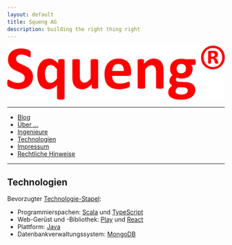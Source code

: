 ```yaml
---
layout: default
title: Squeng AG
description: building the right thing right
---
```


![Squeng AG's logo](SquengL.png)

---

- [Blog](https://io.squeng.com/)
- [Über …](index.md)
- [Ingenieure](ingenieure.md)
- [Technologien](technologien.md)
- [Impressum](impressum.md)
- [Rechtliche Hinweise](rechtliche_hinweise.md)

---

## Technologien

Bevorzugter [Technologie-Stapel](https://stackshare.io/):

- Programmierspachen: [Scala](https://www.scala-lang.org/) und [TypeScript](https://www.typescriptlang.org/)
- Web-Gerüst und -Bibliothek: [Play](https://www.playframework.com/) und [React](https://reactjs.org/)
- Plattform: [Java](https://dev.java/)
- Datenbankverwaltungssystem: [MongoDB](https://www.mongodb.com/)
